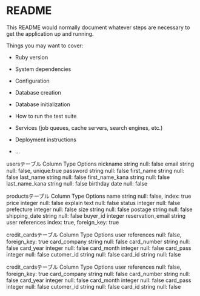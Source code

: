 # README

This README would normally document whatever steps are necessary to get the
application up and running.

Things you may want to cover:

* Ruby version

* System dependencies

* Configuration

* Database creation

* Database initialization

* How to run the test suite

* Services (job queues, cache servers, search engines, etc.)

* Deployment instructions

* ...


usersテーブル
Column	Type	Options
nickname	string	null: false
email	string	null: false, unique:true
password	string	null: false
first_name	string	null: false
last_name	string	null: false
first_name_kana	string	null: false
last_name_kana	string	null: false
birthday	date	null: false


productsテーブル
Column	Type	Options
name	string	null: false, index: true
price	integer	null: false
explain	text	null: false
status	integer	null: false
prefecture	integer	null: false
size	string	null: false
postage	string	null: false
shipping_date	string	null: false
buyer_id	integer	
reservation_email	string	
user	references	index: true, foreign_key: true


credit_cardsテーブル
Column	Type	Options
user	references	null: false, foreign_key: true
card_company	string	null: false
card_number	string	null: false
card_year	integer	null: false
card_month	integer	null: false
card_pass	integer	null: false
cutomer_id	string	null: false
card_id	string	null: false

credit_cardsテーブル
Column	Type	Options
user	references	null: false, foreign_key: true
card_company	string	null: false
card_number	string	null: false
card_year	integer	null: false
card_month	integer	null: false
card_pass	integer	null: false
cutomer_id	string	null: false
card_id	string	null: false